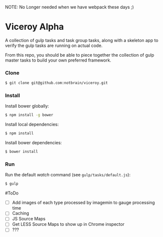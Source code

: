 NOTE: No Longer needed when we have webpack these days ;)

# Viceroy Alpha

A collection of gulp tasks and task group tasks, along with a skeleton app to verify the gulp tasks are running on actual code.

From this repo, you should be able to piece together the collection of gulp master tasks to build your own preferred framework.

### Clone

```sh
$ git clone git@github.com:notbrain/viceroy.git
```

### Install

Install bower globally:

```sh
$ npm install -g bower
```

Install local dependencies:

```sh
$ npm install
```

Install bower dependencies:

```sh
$ bower install
```

### Run

Run the default *watch* command (see `gulp/tasks/default.js`):

```sh
$ gulp
```



#ToDo

- [ ] Add images of each type processed by imagemin to gauge processing time
- [ ] Caching
- [ ] JS Source Maps
- [ ] Get LESS Source Maps to show up in Chrome inspector
- [ ] ???
